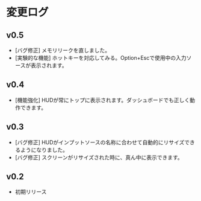 # 変更ログ

## v0.5
- [バグ修正] メモリリークを直しました。
- [実験的な機能] ホットキーを対応してみる。Option+Escで使用中の入力ソースが表示されます。

## v0.4
- [機能強化] HUDが常にトップに表示されます。ダッシュボードでも正しく動作できます。

## v0.3
- [バグ修正] HUDがインプットソースの名称に合わせて自動的にリサイズできるようになりました。
- [バグ修正] スクリーンがリサイズされた時に、真ん中に表示できます。

## v0.2
- 初期リリース
